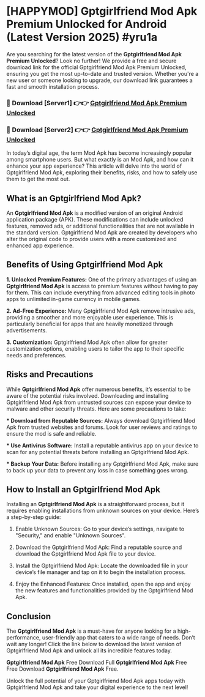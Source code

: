 # [HAPPYMOD] Gptgirlfriend Mod Apk Premium Unlocked for Android (Latest Version 2025) #yru1a

Are you searching for the latest version of the <strong>Gptgirlfriend Mod Apk Premium Unlocked</strong>? Look no further! We provide a free and secure download link for the official Gptgirlfriend Mod Apk Premium Unlocked, ensuring you get the most up-to-date and trusted version. Whether you're a new user or someone looking to upgrade, our download link guarantees a fast and smooth installation process.


<h3>🔴 Download [Server1] 👉👉 <a href="https://appsnew.pages.dev?q=Gptgirlfriend+Mod+Apk">Gptgirlfriend Mod Apk Premium Unlocked</a></h3>

<h3>🔴 Download [Server2] 👉👉 <a href="https://appsnew.pages.dev?q=Gptgirlfriend+Mod+Apk">Gptgirlfriend Mod Apk Premium Unlocked</a></h3>


In today’s digital age, the term Mod Apk has become increasingly popular among smartphone users. But what exactly is an Mod Apk, and how can it enhance your app experience? This article will delve into the world of Gptgirlfriend Mod Apk, exploring their benefits, risks, and how to safely use them to get the most out.


<h2>What is an Gptgirlfriend Mod Apk?</h2>

An <strong>Gptgirlfriend Mod Apk</strong> is a modified version of an original Android application package (APK). These modifications can include unlocked features, removed ads, or additional functionalities that are not available in the standard version. Gptgirlfriend Mod Apk are created by developers who alter the original code to provide users with a more customized and enhanced app experience.


<h2>Benefits of Using Gptgirlfriend Mod Apk</h2>

<strong> 1. Unlocked Premium Features:</strong> One of the primary advantages of using an <strong>Gptgirlfriend Mod Apk</strong> is access to premium features without having to pay for them. This can include everything from advanced editing tools in photo apps to unlimited in-game currency in mobile games.

<strong> 2. Ad-Free Experience:</strong> Many Gptgirlfriend Mod Apk remove intrusive ads, providing a smoother and more enjoyable user experience. This is particularly beneficial for apps that are heavily monetized through advertisements.

<strong> 3. Customization:</strong> Gptgirlfriend Mod Apk often allow for greater customization options, enabling users to tailor the app to their specific needs and preferences.


<h2>Risks and Precautions</h2>

While <strong>Gptgirlfriend Mod Apk</strong> offer numerous benefits, it’s essential to be aware of the potential risks involved. Downloading and installing Gptgirlfriend Mod Apk from untrusted sources can expose your device to malware and other security threats. Here are some precautions to take:

<strong> * Download from Reputable Sources:</strong> Always download Gptgirlfriend Mod Apk from trusted websites and forums. Look for user reviews and ratings to ensure the mod is safe and reliable.

<strong> * Use Antivirus Software:</strong> Install a reputable antivirus app on your device to scan for any potential threats before installing an Gptgirlfriend Mod Apk.

<strong> * Backup Your Data:</strong> Before installing any Gptgirlfriend Mod Apk, make sure to back up your data to prevent any loss in case something goes wrong.


<h2>How to Install an Gptgirlfriend Mod Apk</h2>

Installing an <strong>Gptgirlfriend Mod Apk</strong> is a straightforward process, but it requires enabling installations from unknown sources on your device. Here’s a step-by-step guide:

 1. Enable Unknown Sources: Go to your device’s settings, navigate to "Security," and enable "Unknown Sources".

 2. Download the Gptgirlfriend Mod Apk: Find a reputable source and download the Gptgirlfriend Mod Apk file to your device.

 3. Install the Gptgirlfriend Mod Apk: Locate the downloaded file in your device’s file manager and tap on it to begin the installation process.

 4. Enjoy the Enhanced Features: Once installed, open the app and enjoy the new features and functionalities provided by the Gptgirlfriend Mod Apk.


<h2><strong>Conclusion</strong></h2>

The <strong>Gptgirlfriend Mod Apk</strong> is a must-have for anyone looking for a high-performance, user-friendly app that caters to a wide range of needs. Don’t wait any longer! Click the link below to download the latest version of Gptgirlfriend Mod Apk and unlock all its incredible features today.

<strong>Gptgirlfriend Mod Apk</strong> Free Download Full <strong>Gptgirlfriend Mod Apk</strong> Free Free Download <strong>Gptgirlfriend Mod Apk</strong> Free.

Unlock the full potential of your Gptgirlfriend Mod Apk apps today with Gptgirlfriend Mod Apk and take your digital experience to the next level!
